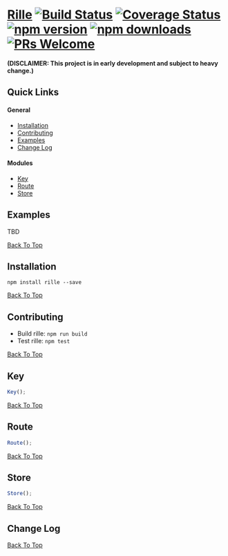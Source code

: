 # [Rille](http://www.rille.io) [![Build Status](https://img.shields.io/travis/dbmeads/rille/master.svg?style=flat-square)](https://travis-ci.org/dbmeads/rille) [![Coverage Status](https://img.shields.io/coveralls/dbmeads/rille/master.svg?style=flat-square)](https://coveralls.io/github/dbmeads/rille?branch=master) [![npm version](https://img.shields.io/npm/v/rille.svg?style=flat-square)](https://www.npmjs.com/package/rille) [![npm downloads](https://img.shields.io/npm/dm/rille.svg?style=flat-square)](https://www.npmjs.com/package/rille) [![PRs Welcome](https://img.shields.io/badge/PRs-welcome-brightgreen.svg?style=flat-square)](CONTRIBUTING.md#pull-requests)

**(DISCLAIMER: This project is in early development and subject to heavy change.)**

## Quick Links

#### General
* [Installation](#installation)
* [Contributing](#contributing)
* [Examples](#examples)
* [Change Log](#change-log)

#### Modules
* [Key](#key)
* [Route](#route)
* [Store](#store)

## Examples

TBD

[Back To Top](#quick-links)

## Installation

`npm install rille --save`

[Back To Top](#quick-links)

## Contributing

* Build rille: `npm run build`
* Test rille: `npm test`

[Back To Top](#quick-links)

## Key

```js
Key();
```

[Back To Top](#quick-links)

## Route

```js
Route();
```

[Back To Top](#quick-links)

## Store

```js
Store();
```

[Back To Top](#quick-links)

## Change Log

[Back To Top](#quick-links)